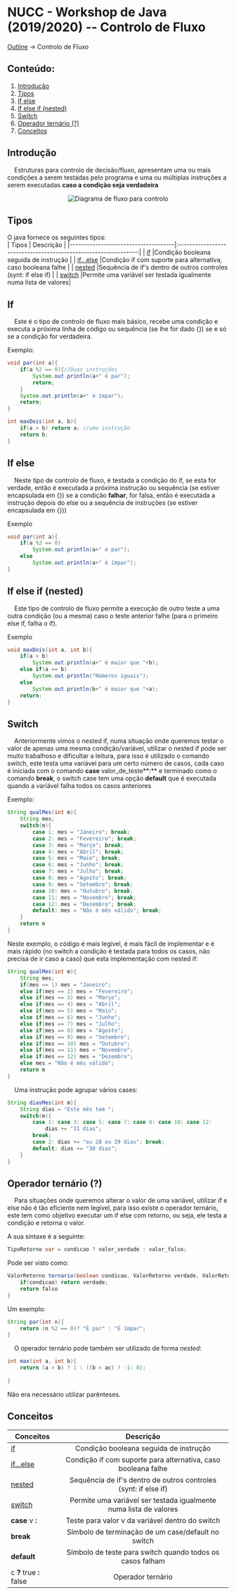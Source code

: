 # NUCC - Workshop de Java (2019/2020) -- Controlo de Fluxo
[Outline](https://github.com/eamorgado/NUCC-2019-2020-Java/blob/master/README.md) -> Controlo de Fluxo
## Conteúdo:
1.  [Introdução](#Introdução)  
2.  [Tipos](#Tipos)  
3.  [If else](#If-else)  
4.  [If else if (nested)](#If-else-if-(nested))  
5.  [Switch](#Switch)  
6.  [Operador ternário (?)](#Operador-ternário-(?))
7.  [Conceitos](#Conceitos)

## Introdução
&nbsp;&nbsp;&nbsp;&nbsp;Estruturas para controlo de decisão/fluxo, apresentam uma ou mais condições a serem testadas pelo programa e uma ou múltiplas instruções a serem executadas **caso a condição seja verdadeira**

<p align="center">
  <img alt="Diagrama de fluxo para controlo"src="https://github.com/eamorgado/NUCC-2019-2020-Java/blob/master/Assets/images/control-flow.jfif">
</p>

## Tipos
O java fornece os seguintes tipos:  
| Tipos                               | Descrição                                                       |
|-------------------------------------|:---------------------------------------------------------------:|
| [if](#If)                           |Condição booleana seguida de instrução                           |
| [if...else](#If-else)               |Condição if com suporte para alternativa, caso booleana falhe    |
| [nested](##If-else-if-(nested))     |Sequência de if's dentro de outros controles (synt: if else if)  |
| [switch](#Switch)                   |Permite uma variável ser testada igualmente numa lista de valores|

## If
&nbsp;&nbsp;&nbsp;&nbsp;Este é o tipo de controlo de fluxo mais básico, recebe uma condição e executa a próxima linha de código ou sequência (se lhe for dado {}) se e só se a condição for verdadeira.

Exemplo:
```Java
void par(int a){
    if(a %2 == 0){//Duas instruções
        System.out.println(a+" é par");
        return;
    }
    System.out.println(a+" é ímpar");
    return;
}
```
```Java 
int maxDois(int a, b){
    if(a > b) return a; //uma instrução
    return b;
}
```

## If else
&nbsp;&nbsp;&nbsp;&nbsp;Neste tipo de controlo de fluxo, é testada a condição do if, se esta for verdade, então é executada a próxima instrução ou sequência (se estiver encapsulada em {}) se a condição **falhar**, for falsa, então é executada a instrução depois do else ou a sequência de instruções (se estiver encapsulada em {}))

Exemplo
```Java
void par(int a){
    if(a %2 == 0)
        System.out.println(a+" é par");
    else 
        System.out.println(a+" é ímpar");
}
```

## If else if (nested)
&nbsp;&nbsp;&nbsp;&nbsp;Este tipo de controlo de fluxo permite a execução de outro teste a uma outra condição (ou a mesma) caso o teste anterior falhe (para o primeiro else if, falha o if).

Exemplo
```Java
void maxDois(int a, int b){
    if(a > b)
        System.out.println(a+" é maior que "+b);
    else if(a == b) 
        System.out.println("Números iguais");
    else 
        System.out.println(b+" é maior que "+a);
    return;
}
```

## Switch
&nbsp;&nbsp;&nbsp;&nbsp;Anteriormente vimos o nested if, numa situação onde queremos testar o valor de apenas uma mesma condição/variável, utilizar o nested if pode ser muito trabalhoso e dificultar a leitura, para isso é utilizado o comando switch, este testa uma variável para um certo número de casos, cada caso é iniciada com o comando **case** valor_de_teste**:** e terminado como o comando **break**, o switch case tem uma opção **default** que é executada quando a variável falha todos os casos anteriores

Exemplo:
```Java
String qualMes(int m){
    String mes;
    switch(m){
        case 1: mes = "Janeiro"; break;
        case 2: mes = "Fevereiro"; break;
        case 3: mes = "Março"; break;
        case 4: mes = "Abril"; break;
        case 5: mes = "Maio"; break;
        case 6: mes = "Junho"; break;
        case 7: mes = "Julho"; break;
        case 8: mes = "Agosto"; break;
        case 9: mes = "Setembro"; break;
        case 10: mes = "Outubro"; break;
        case 11: mes = "Novembro"; break;
        case 12: mes = "Dezembro"; break;
        default: mes = "Não é mês válido"; break;
    }
    return m
}
```
Neste exemplo, o código é mais legível, é mais fácil de implementar e é mais rápido (no switch a condição é testada para todos os casos, não precisa de ir caso a caso) que esta implementação com nested if:
```Java
String qualMes(int m){
    String mes;
    if(mes == 1) mes = "Janeiro";
    else if(mes == 2) mes = "Fevereiro";
    else if(mes == 3) mes = "Março";
    else if(mes == 4) mes = "Abril";
    else if(mes == 5) mes = "Maio";
    else if(mes == 6) mes = "Junho";
    else if(mes == 7) mes = "Julho";
    else if(mes == 8) mes = "Agosto";
    else if(mes == 9) mes = "Setembro";
    else if(mes == 10) mes = "Outubro";
    else if(mes == 11) mes = "Novembro";
    else if(mes == 12) mes = "Dezembro";
    else mes = "Não é mês válido";
    return m
}
```

&nbsp;&nbsp;&nbsp;&nbsp;Uma instrução pode agrupar vários cases:
```Java
String diasMes(int m){
    String dias = "Este mês tem ";
    switch(m){
        case 1: case 3: case 5: case 7: case 8: case 10: case 12:
            dias += "31 dias";
        break;
        case 2: dias += "ou 28 ou 29 dias"; break;
        default: dias += "30 dias";
    }
}
```


## Operador ternário (?)
&nbsp;&nbsp;&nbsp;&nbsp;Para situações onde queremos alterar o valor de uma variável, utilizar if e else não é tão eficiente nem legível, para isso existe o operador ternário, este tem como objetivo executar um if else com retorno, ou seja, ele testa a condição e retorna o valor.

A sua sintaxe é a seguinte:
```Java
TipoRetorno var = condicao ? valor_verdade : valor_falso;
```
Pode ser visto como:
```Java
ValorRetorno ternario(boolean condicao, ValorRetorno verdade, ValorRetorno falso){
    if(condicao) return verdade;
    return falso
}
```

Um exemplo:
```Java
String par(int n){
    return (n %2 == 0)? "É par" : "É ímpar";
}
```
&nbsp;&nbsp;&nbsp;&nbsp;O operador ternário pode também ser utilizado de forma *nested*:
```Java
int max(int a, int b){
    return (a > b) ? 1 : ((b > ac) ? -1: 0);
                            
}
```
Não era necessário utilizar parênteses.


## Conceitos
| Conceitos                           | Descrição                                                       |
| ----------------------------------- |:---------------------------------------------------------------:|
| [if](#If)                           |Condição booleana seguida de instrução                           |
| [if...else](#If-else)               |Condição if com suporte para alternativa, caso booleana falhe    |
| [nested](##If-else-if-(nested))     |Sequência de if's dentro de outros controles (synt: if else if)  |
| [switch](#Switch)                   |Permite uma variável ser testada igualmente numa lista de valores|
| **case** v **:**                    |Teste para valor v da variável dentro do switch                  |
| **break**                           |Símbolo de terminação de um case/default no switch               |
| **default**                         |Símbolo de teste para switch quando todos os casos falham        |
| c **?** true **:** false            |Operador ternário                                                |
